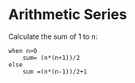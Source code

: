 # Arithmetic Series

Calculate the sum of 1 to n:

```
when n>0 
	sum= (n*(n+1))/2
else 
	sum =(n*(n-1))/2+1
```

